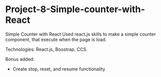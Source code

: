 # Project-8-Simple-counter-with-React

Simple Counter with React
Used react.js skills to make a simple counter component, that execute when the page is load.

Technologies: React.js, Boostrap, CCS.

Bonus added:

- Create stop, reset, and resume functionality
